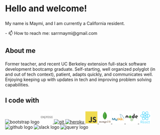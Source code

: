 <h1 align="left">Hello and welcome!</h1>

###

<p align="left">My name is Maymi, and I am currently a California resident.</p>
- 📫 How to reach me: sarrmaymi@gmail.com

<p align="left">
</p>


###

<h2 align="left">About me</h2>

###

<p align="left">Former teacher, and recent UC Berkeley extension full-stack software development bootcamp graduate. Self-starting, well organized polyglot (in and out of tech context), patient, adapts quickly, and communicates well. Enjoying keeping up with updates in tech and improving problem solving capabilities.</p>

###

<h2 align="left">I code with</h2>

###

<img src="https://cdn.jsdelivr.net/gh/devicons/devicon/icons/bootstrap/bootstrap-original.svg" height="40" alt="bootstrap logo"/> <a href="https://expressjs.com" target="_blank" rel="noreferrer"> <img src="https://raw.githubusercontent.com/devicons/devicon/master/icons/express/express-original-wordmark.svg" alt="express" width="40" height="40"/> </a> <a href="https://git-scm.com/" target="_blank" rel="noreferrer"> <img src="https://www.vectorlogo.zone/logos/git-scm/git-scm-icon.svg" alt="git" width="40" height="40"/> </a> <a href="https://heroku.com" target="_blank" rel="noreferrer"> <img src="https://www.vectorlogo.zone/logos/heroku/heroku-icon.svg" alt="heroku" width="40" height="40"/> </a> <a href="https://developer.mozilla.org/en-US/docs/Web/JavaScript" target="_blank" rel="noreferrer"> <img src="https://raw.githubusercontent.com/devicons/devicon/master/icons/javascript/javascript-original.svg" alt="javascript" width="40" height="40"/> </a> <a href="https://www.mongodb.com/" target="_blank" rel="noreferrer"> <img src="https://raw.githubusercontent.com/devicons/devicon/master/icons/mongodb/mongodb-original-wordmark.svg" alt="mongodb" width="40" height="40"/> </a> <a href="https://www.mysql.com/" target="_blank" rel="noreferrer"> <img src="https://raw.githubusercontent.com/devicons/devicon/master/icons/mysql/mysql-original-wordmark.svg" alt="mysql" width="40" height="40"/> </a> <a href="https://nodejs.org" target="_blank" rel="noreferrer"> <img src="https://raw.githubusercontent.com/devicons/devicon/master/icons/nodejs/nodejs-original-wordmark.svg" alt="nodejs" width="40" height="40"/> </a> <a href="https://reactjs.org/" target="_blank" rel="noreferrer"> <img src="https://raw.githubusercontent.com/devicons/devicon/master/icons/react/react-original-wordmark.svg" alt="react" width="40" height="40"/> </a>   <img src="https://cdn.jsdelivr.net/gh/devicons/devicon/icons/github/github-original.svg" height="40" alt="github logo"  /> <img src="https://cdn.jsdelivr.net/gh/devicons/devicon/icons/slack/slack-original.svg" height="40" alt="slack logo" />
<img src="https://cdn.jsdelivr.net/gh/devicons/devicon/icons/jquery/jquery-original.svg" height="40" alt="jquery logo"  />
</p>

